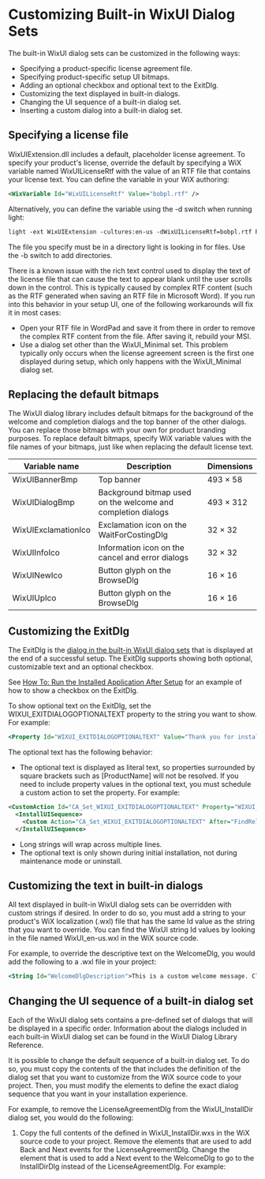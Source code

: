 # Customizing Built-in WixUI Dialog Sets

The built-in WixUI dialog sets can be customized in the following ways:

+ Specifying a product-specific license agreement file.
+ Specifying product-specific setup UI bitmaps.
+ Adding an optional checkbox and optional text to the ExitDlg.
+ Customizing the text displayed in built-in dialogs.
+ Changing the UI sequence of a built-in dialog set.
+ Inserting a custom dialog into a built-in dialog set.

## Specifying a license file

WixUIExtension.dll includes a default, placeholder license agreement. To specify your product's license, override the default by specifying a WiX variable named WixUILicenseRtf with the value of an RTF file that contains your license text. You can define the variable in your WiX authoring:

```xml
<WixVariable Id="WixUILicenseRtf" Value="bobpl.rtf" />
```

Alternatively, you can define the variable using the -d switch when running light:

```xml
light -ext WixUIExtension -cultures:en-us -dWixUILicenseRtf=bobpl.rtf Product.wixobj -out Product.msi
```

The file you specify must be in a directory light is looking in for files. Use the -b switch to add directories.

There is a known issue with the rich text control used to display the text of the license file that can cause the text to appear blank until the user scrolls down in the control. This is typically caused by complex RTF content (such as the RTF generated when saving an RTF file in Microsoft Word). If you run into this behavior in your setup UI, one of the following workarounds will fix it in most cases:

+ Open your RTF file in WordPad and save it from there in order to remove the complex RTF content from the file. After saving it, rebuild your MSI.
+ Use a dialog set other than the WixUI_Minimal set. This problem typically only occurs when the license agreement screen is the first one displayed during setup, which only happens with the WixUI_Minimal dialog set.

## Replacing the default bitmaps

The WixUI dialog library includes default bitmaps for the background of the welcome and completion dialogs and the top banner of the other dialogs. You can replace those bitmaps with your own for product branding purposes. To replace default bitmaps, specify WiX variable values with the file names of your bitmaps, just like when replacing the default license text.


|Variable name|	Description|	Dimensions|
|--|--|--|
|WixUIBannerBmp	|Top banner|	493 × 58|
|WixUIDialogBmp|	Background bitmap used on the welcome and completion dialogs|	493 × 312|
|WixUIExclamationIco|	Exclamation icon on the WaitForCostingDlg	|32 × 32|
|WixUIInfoIco|	Information icon on the cancel and error dialogs|	32 × 32|
|WixUINewIco|	Button glyph on the BrowseDlg|	16 × 16|
|WixUIUpIco|	Button glyph on the BrowseDlg|	16 × 16|

## Customizing the ExitDlg

The ExitDlg is the [dialog in the built-in WixUI dialog sets][dialog in the built-in WixUI dialog sets] that is displayed at the end of a successful setup. The ExitDlg supports showing both optional, customizable text and an optional checkbox.

[dialog in the built-in WixUI dialog sets]:https://wixtoolset.org//documentation/manual/v3/wixui/dialog_reference/wixui_dialogs.html

See [How To: Run the Installed Application After Setup][How To: Run the Installed Application After Setup] for an example of how to show a checkbox on the ExitDlg.

[How To: Run the Installed Application After Setup]:https://wixtoolset.org/documentation/manual/v3/howtos/ui_and_localization/run_program_after_install.html

To show optional text on the ExitDlg, set the WIXUI_EXITDIALOGOPTIONALTEXT property to the string you want to show. For example:

```xml
<Property Id="WIXUI_EXITDIALOGOPTIONALTEXT" Value="Thank you for installing this product." />
```

The optional text has the following behavior:

+ The optional text is displayed as literal text, so properties surrounded by square brackets such as [ProductName] will not be resolved. If you need to include property values in the optional text, you must schedule a custom action to set the property. For example:

```xml
<CustomAction Id="CA_Set_WIXUI_EXITDIALOGOPTIONALTEXT" Property="WIXUI_EXITDIALOGOPTIONALTEXT" Value="Thank you for installing [ProductName]."/>
  <InstallUISequence>
    <Custom Action="CA_Set_WIXUI_EXITDIALOGOPTIONALTEXT" After="FindRelatedProducts">NOT Installed</Custom>
  </InstallUISequence>
```

+ Long strings will wrap across multiple lines.
+ The optional text is only shown during initial installation, not during maintenance mode or uninstall.

## Customizing the text in built-in dialogs

All text displayed in built-in WixUI dialog sets can be overridden with custom strings if desired. In order to do so, you must add a string to your product's WiX localization (.wxl) file that has the same Id value as the string that you want to override. You can find the WixUI string Id values by looking in the file named WixUI_en-us.wxl in the WiX source code.

For example, to override the descriptive text on the WelcomeDlg, you would add the following to a .wxl file in your project:

```xml
<String Id="WelcomeDlgDescription">This is a custom welcome message. Click Next to continue or Cancel to exit.</String>
```

## Changing the UI sequence of a built-in dialog set

Each of the WixUI dialog sets contains a pre-defined set of dialogs that will be displayed in a specific order. Information about the dialogs included in each built-in WixUI dialog set can be found in the WixUI Dialog Library Reference.

It is possible to change the default sequence of a built-in dialog set. To do so, you must copy the contents of the <Fragment/> that includes the definition of the dialog set that you want to customize from the WiX source code to your project. Then, you must modify the <Publish/> elements to define the exact dialog sequence that you want in your installation experience.

For example, to remove the LicenseAgreementDlg from the WixUI_InstallDir dialog set, you would do the following:

1. Copy the full contents of the <Fragment/> defined in WixUI_InstallDir.wxs in the WiX source code to your project.
Remove the <Publish/> elements that are used to add Back and Next events for the LicenseAgreementDlg.
Change the <Publish/> element that is used to add a Next event to the WelcomeDlg to go to the InstallDirDlg instead of the LicenseAgreementDlg. For example:
